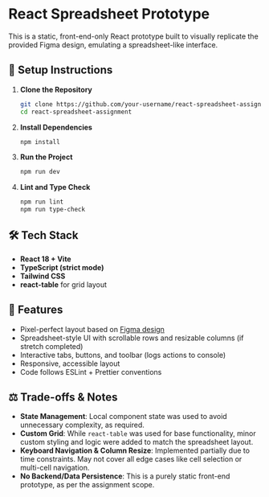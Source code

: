 # React Spreadsheet Prototype

This is a static, front-end-only React prototype built to visually replicate the provided Figma design, emulating a spreadsheet-like interface.

## 🚀 Setup Instructions

1. **Clone the Repository**

   ```bash
   git clone https://github.com/your-username/react-spreadsheet-assignment.git
   cd react-spreadsheet-assignment
   ```

2. **Install Dependencies**

   ```bash
   npm install
   ```

3. **Run the Project**

   ```bash
   npm run dev
   ```

4. **Lint and Type Check**

   ```bash
   npm run lint
   npm run type-check
   ```

## 🛠 Tech Stack

* **React 18 + Vite**
* **TypeScript (strict mode)**
* **Tailwind CSS**
* **react-table** for grid layout

## 📌 Features

* Pixel-perfect layout based on [Figma design](https://www.figma.com/design/3nywpu5sz45RrCmwe68QZP/Intern-Design-Assigment?node-id=2-2535&t=DJGGMt8I4fiZjoIB-1)
* Spreadsheet-style UI with scrollable rows and resizable columns (if stretch completed)
* Interactive tabs, buttons, and toolbar (logs actions to console)
* Responsive, accessible layout
* Code follows ESLint + Prettier conventions

## ⚖️ Trade-offs & Notes

* **State Management**: Local component state was used to avoid unnecessary complexity, as required.
* **Custom Grid**: While `react-table` was used for base functionality, minor custom styling and logic were added to match the spreadsheet layout.
* **Keyboard Navigation & Column Resize**: Implemented partially due to time constraints. May not cover all edge cases like cell selection or multi-cell navigation.
* **No Backend/Data Persistence**: This is a purely static front-end prototype, as per the assignment scope.

